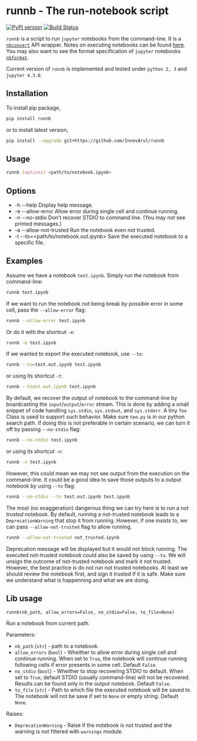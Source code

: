 # runnb - The run-notebook script

[![PyPI version](https://badge.fury.io/py/runnb.svg)](https://badge.fury.io/py/runnb) [![Build Status](https://travis-ci.org/InnovArul/runnb.svg?branch=master)](https://travis-ci.org/InnovArul/runnb)

`runnb` is a script to run `jupyter` notebooks from the command-line.
It is a [`nbconvert`](http://nbconvert.readthedocs.io) API wrapper.
Notes on executing notebooks can be found [here](http://nbconvert.readthedocs.io/en/latest/execute_api.html).
You may also want to see the format specification of `jupyter` notebooks [`nbformat`](http://nbformat.readthedocs.io).

Current version of `runnb` is implemented and tested under `python 2, 3` and `jupyter 4.3.0`.

## Installation

To install pip package,

```bash
pip install runnb
```
or to install latest version,

```bash
pip install --upgrade git+https://github.com/InnovArul/runnb
```

## Usage
```bash
runnb [options] <path/to/notebook.ipynb>
```

## Options
* -h --help                               Display help message.
* -e --allow-error                        Allow error during single cell and continue running.
* -n --no-stdio                           Don't recover STDIO to command line. (You may not see printed messages.)
* -a --allow-not-trusted                  Run the notebook even not trusted.
* -t --to=&lt;path/to/notebook.out.ipynb&gt;   Save the executed notebook to a specific file.

## Examples

Assume we have a notebook `test.ipynb`.
Simply run the notebook from command-line:
```bash
runnb test.ipynb
```

If we want to run the notebook not being break by possible error in some cell, pass the `--allow-error` flag:
```bash
runnb --allow-error test.ipynb
```
Or do it with the shortcut `-e`:
```bash
runnb -e test.ipynb
```

If we wanted to export the executed notebook, use `--to`:
```bash
runnb --to=test.out.ipynb test.ipynb
```
or using its shortcut `-t`:
```bash
runnb --ttest.out.ipynb test.ipynb
```

By default, we recover the output of notebook to the command-line by boardcasting the `input`/`output`/`error` stream. This is done by adding a small snippet of code handling `sys.stdin`, `sys.stdout`, and `sys.stderr`. A tiny `Tee` Class is used to support such behavior. Make sure `tee.py` is in our python search path. If doing this is not preferable in certain scenario, we can turn it off by passing `--no-stdio` flag:
```bash
runnb --no-stdio test.ipynb
```
or using its shortcut `-n`:
```bash
runnb -n test.ipynb
```
However, this could mean we may not see output from the execution on the command-line. It could be a good idea to save those outputs to a output notebook by using `--to` flag:
```bash
runnb --no-stdio --to test.out.ipynb test.ipynb
```

The most (no exaggeration) dangerous thing we can try here is to run a *not trusted* notebook. By default, running a not-trusted notebook leads to a `DeprecationWarning` that stop it from running. However, if one insists to, we can pass `--allow-not-trusted` flag to allow running.
```bash
runnb --allow-not-trusted not_trusted.ipynb
```
Deprecation message will be displayed but it would not block running. The executed not-trusted notebook could also be saved by using `--to`. We will unsign the outcome of not-trusted notebook and mark it not trusted. However, the best practice is do not run not trusted notebooks. At least we should review the notebook first, and sign it trusted if it is safe. Make sure we understand what is happenning and what we are doing.

## Lib usage
`runnb(nb_path, allow_errors=False, no_stdio=False, to_file=None)`

Run a notebook from current path.

Parameters:
* `nb_path` (`str`) - path to a notebook.
* `allow_errors` (`bool`) - Wheither to allow error during single cell and continue running. When set to `True`, the notebook will continue running following cells if error presents in some cell.  Default `False`.
* `no_stdio` (`bool`) - Wheither to stop recovering STDIO to default. When set to `True`, default STDIO (usually command-line) will not be recovered. Results can be found only in the output notebook. Default `False`.
* `to_file` (`str`) - Path to which file the executed notebook will be saved to. The notebook will not be save if set to `None` or empty string. Default `None`.

Raises:
* `DeprecationWarning` - Raise if the notebook is not trusted and the warning is not filtered with `warnings` module.
